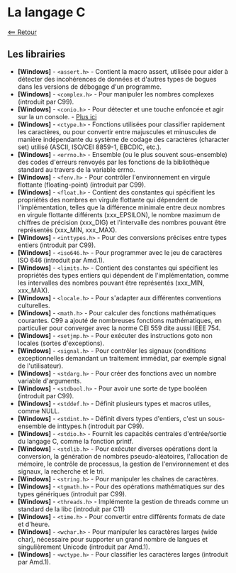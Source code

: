 # La langage C

[<== Retour](/langage_c.md)

## Les librairies

- **[Windows]** - `<assert.h>` - Contient la macro assert, utilisée pour aider à détecter des incohérences de données et d'autres types de bogues dans les versions de débogage d'un programme.
- **[Windows]** - `<complex.h>` - Pour manipuler les nombres complexes (introduit par C99).
- **[Windows]** - `<conio.h>` - Pour détecter et une touche enfoncée et agir sur la un console. - [Plus ici](https://boowiki.info/art/bibliotheque-standard-c/conio-h.html)
- **[Windows]** - `<ctype.h>` - Fonctions utilisées pour classifier rapidement les caractères, ou pour convertir entre majuscules et minuscules de manière indépendante du système de codage des caractères (character set) utilisé (ASCII, ISO/CEI 8859-1, EBCDIC, etc.).
- **[Windows]** - `<errno.h>` - Ensemble (ou le plus souvent sous-ensemble) des codes d'erreurs renvoyés par les fonctions de la bibliothèque standard au travers de la variable errno.
- **[Windows]** - `<fenv.h>` - Pour contrôler l'environnement en virgule flottante (floating-point) (introduit par C99).
- **[Windows]** - `<float.h>` - Contient des constantes qui spécifient les propriétés des nombres en virgule flottante qui dépendent de l'implémentation, telles que la différence minimale entre deux nombres en virgule flottante différents (xxx_EPSILON), le nombre maximum de chiffres de précision (xxx_DIG) et l'intervalle des nombres pouvant être représentés (xxx_MIN, xxx_MAX).
- **[Windows]** - `<inttypes.h>` - Pour des conversions précises entre types entiers (introduit par C99).
- **[Windows]** - `<iso646.h>` - Pour programmer avec le jeu de caractères ISO 646 (introduit par Amd.1).
- **[Windows]** - `<limits.h>` - Contient des constantes qui spécifient les propriétés des types entiers qui dépendent de l'implémentation, comme les intervalles des nombres pouvant être représentés (xxx_MIN, xxx_MAX).
- **[Windows]** - `<locale.h>` - Pour s'adapter aux différentes conventions culturelles.
- **[Windows]** - `<math.h>` - Pour calculer des fonctions mathématiques courantes. C99 a ajouté de nombreuses fonctions mathématiques, en particulier pour converger avec la norme CEI 559 dite aussi IEEE 754.
- **[Windows]** - `<setjmp.h>` - Pour exécuter des instructions goto non locales (sortes d'exceptions).
- **[Windows]** - `<signal.h>` - Pour contrôler les signaux (conditions exceptionnelles demandant un traitement immédiat, par exemple signal de l'utilisateur).
- **[Windows]** - `<stdarg.h>` - Pour créer des fonctions avec un nombre variable d'arguments.
- **[Windows]** - `<stdbool.h>` - Pour avoir une sorte de type booléen (introduit par C99).
- **[Windows]** - `<stddef.h>` - Définit plusieurs types et macros utiles, comme NULL.
- **[Windows]** - `<stdint.h>` - Définit divers types d'entiers, c'est un sous-ensemble de inttypes.h (introduit par C99).
- **[Windows]** - `<stdio.h>` - Fournit les capacités centrales d'entrée/sortie du langage C, comme la fonction printf.
- **[Windows]** - `<stdlib.h>` - Pour exécuter diverses opérations dont la conversion, la génération de nombres pseudo-aléatoires, l'allocation de mémoire, le contrôle de processus, la gestion de l'environnement et des signaux, la recherche et le tri.
- **[Windows]** - `<string.h>` - Pour manipuler les chaînes de caractères.
- **[Windows]** - `<tgmath.h>` - Pour des opérations mathématiques sur des types génériques (introduit par C99).
- **[Windows]** - `<threads.h>` - Implémente la gestion de threads comme un standard de la libc (introduit par C11)
- **[Windows]** - `<time.h>` - Pour convertir entre différents formats de date et d'heure.
- **[Windows]** - `<wchar.h>` - Pour manipuler les caractères larges (wide char), nécessaire pour supporter un grand nombre de langues et singulièrement Unicode (introduit par Amd.1).
- **[Windows]** - `<wctype.h>` - Pour classifier les caractères larges (introduit par Amd.1).